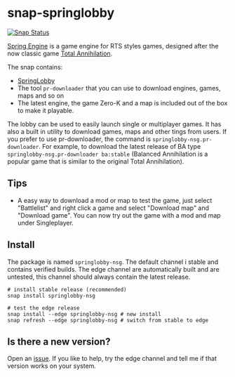 # snap-springlobby

[![Snap Status](https://build.snapcraft.io/badge/nsg/snap-springlobby.svg)](https://build.snapcraft.io/user/nsg/snap-springlobby)

[Spring Engine](https://springrts.com) is a game engine for RTS styles games, designed
after the now classic game [Total Annihilation](https://en.wikipedia.org/wiki/Total_Annihilation).

The snap contains:

* [SpringLobby](https://springlobby.springrts.com/)
* The tool `pr-downloader` that you can use to download engines, games, maps and so on
* The latest engine, the game Zero-K and a map is included out of the box to make it playable.

The lobby can be used to easily launch single or multiplayer games. It has also a built in utility to download games, maps and other tings from users. If you prefer to use pr-downloader, the command is `springlobby-nsg.pr-downloader`. For example, to download the latest release of BA type `springlobby-nsg.pr-downloader ba:stable` (Balanced Annihilation is a popular game that is similar to the original Total Annihilation).

## Tips

* A easy way to download a mod or map to test the game, just select "Battlelist" and right click a game and select "Download map" and "Download game". You can now try out the game with a mod and map under Singleplayer.

## Install

The package is named `springlobby-nsg`. The default channel i stable and contains verified builds. The edge channel are automatically built and are untested, this channel should always contain the latest release.

```
# install stable release (recommended)
snap install springlobby-nsg

# test the edge release
snap install --edge springlobby-nsg # new install
snap refresh --edge springlobby-nsg # switch from stable to edge
```

## Is there a new version?

Open an [issue](https://github.com/nsg/snap-springlobby/issues). If you like to help, try the edge channel and tell me if that version works on your system.
